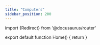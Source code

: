 ```yaml
---
title: "Computers"
sidebar_position: 200
---
```



import {Redirect} from '@docusaurus/router'

export default function Home() {
  return <Redirect to="/docs/computers-industrial" />
}

